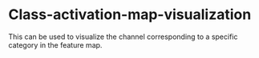 # Class-activation-map-visualization
This can be used to visualize the channel corresponding to a specific category in the feature map.
